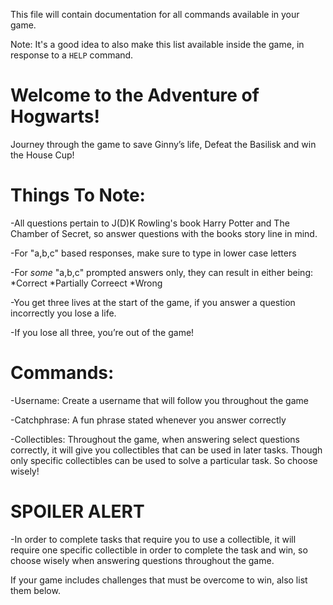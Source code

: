 This file will contain documentation for all commands available in your game.

Note:  It's a good idea to also make this list available inside the game, in response to a `HELP` command.

 # Welcome to the Adventure of Hogwarts!
 
Journey through the game to save Ginny’s life, Defeat the Basilisk and win the House Cup!
 
# Things To Note:
-All questions pertain to J(D)K Rowling's book Harry Potter and The Chamber of Secret, so answer questions with the books story line in mind.
 
-For "a,b,c" based responses, make sure to type in lower case letters
 
-For *some* "a,b,c" prompted answers only, they can result in either being:
*Correct
*Partially Correect
*Wrong
 
-You get three lives at the start of the game, if you answer a question incorrectly you lose a life.
 
-If you lose all three, you’re out of the game!
 
# Commands:
-Username: Create a username that will follow you throughout the game
 
-Catchphrase: A fun phrase stated whenever you answer correctly
 
-Collectibles: Throughout the game, when answering select questions correctly, it will give you collectibles that can be used in later tasks. Though only specific collectibles can be used to solve a particular task. So choose wisely!
 
 
# SPOILER ALERT
-In order to complete tasks that require you to use a collectible, it will require one specific collectible in order to complete the task and win, so choose wisely when answering questions throughout the game.
 
 
If your game includes challenges that must be overcome to win, also list them below.

